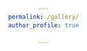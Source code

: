 ```yaml
---
permalink: /gallery/
author_profile: true

---
```


<html>
<head>
    <title>My Gallery</title>
    <style>
        /* 样式用于美化页面 */
        body {
            font-family: Arial, sans-serif;
            text-align: center;
        }

        .gallery-item {
            margin: 20px;
        }

        /* 样式用于布局图片、时间和事件 */
        .photo {
            display: block;
            margin: 0 auto;
            max-width: 100%;
            height: auto;
        }

        .time {
            font-size: 1.2em;
            font-weight: bold;
        }

        .event {
            font-style: italic;
        }
    </style>
</head>
<body>
    <h1>Welcome to My Gallery</h1>
    
    <div class="gallery-item">
        <div style="display: flex; align-items: center;">
            <img src="../images/科技英才班越野马拉松.jpg" alt="Photo 1" class="photo" style="width: 30%; max-width: 300px; height: auto; max-height: 500px;">
            <img src="../images/科技英才班马拉松2.jpg" alt="Photo 1" class="photo" style="width: 30%; max-width: 300px; height: auto; max-height: 500px;">
        </div>
    <p class="time">April 15, 2023</p>
    <p class="event">Science and Technology Talent Class Science Off-Road Marathon</p>
    </div>

    <div class="gallery-item">
        <div style="display: flex; align-items: center;">
            <img src="../images/校迎新.jpg" alt="Photo 1" class="photo" style="width: 30%; max-width: 300px; height: auto; max-height: 500px;">
            <img src="../images/校迎新2.jpg" alt="Photo 1" class="photo" style="width: 30%; max-width: 300px; height: auto; max-height: 500px;">
        </div>
    <p class="time">September 10, 2022</p>
    <p class="event">Hosted the University-Level Welcome Party</p>
    </div>
    
    <div class="gallery-item">
        <img src="../images/大蜀山.jpg" alt="Photo 1" class="photo" style="width: 30%; max-width: 300px; height: auto; max-height: 500px;">
        <p class="time">January 1, 2022</p>
        <p class="event">Night Hike to Mount Dashu</p>
    </div>
    
     <div class="gallery-item">
        <img src="../images/大物1.jpg" alt="Photo 1" class="photo" style="width: 30%; max-width: 300px; height: auto; max-height: 500px;">
        <p class="time">January 1, 2022</p>
        <p class="event">In the college physics laboratory class</p>
    </div>

    <div class="gallery-item">
        <img src="../images/尹志尧.jpg" alt="Photo 1" class="photo" style="width: 30%; max-width: 300px; height: auto; max-height: 500px;">
        <p class="time">June 9, 2021</p>
        <p class="event">Attended a Lecture by Dr. Zhiyao Yin, Chairman&Founder of SMIC (Semiconductor Manufacturing International Corporation.</p>
    </div>
    
    <div class="gallery-item">
        <div style="display: flex; align-items: center;">
            <video controls width="300" >
                <source src="电设小车.mp4" type="video/mp4">
                Your browser does not support the video tag.
            </video>
            <video controls width="300" >
                <source src="呼吸灯.mp4" type="video/mp4">
                Your browser does not support the video tag.
            </video>
        </div>
    <p class="time">June 10, 2021</p>
    <p class="event">Projects in Electronic Design Practice: Remote-Controlled Car and Breathing Light</p>
    </div>

    <div class="gallery-item">
        <img src="../images/安徽省博物馆.jpg" alt="Photo 1" class="photo" style="width: 30%; max-width: 300px; height: auto; max-height: 500px;">
        <p class="time">April 17, 2021</p>
        <p class="event">Organized a class visit to the Anhui Provincial Museum.</p>
    </div>

    <div class="gallery-item">
        <img src="../images/一二九马拉松.jpg" alt="Photo 1" class="photo" style="width: 30%; max-width: 300px; height: auto; max-height: 500px;">
        <p class="time">December 9, 2020</p>
        <p class="event">“一二九” Campus Marathon.</p>
    </div>
    
    <div class="gallery-item">
        <img src="../images/科普演讲比赛.jpg" alt="Photo 1" class="photo" style="width: 30%; max-width: 300px; height: auto; max-height: 500px;">
        <p class="time">November 25, 2020</p>
        <p class="event">Anhui Province's First Science Popularization Speech Competition.</p>
    </div>
    
    <div class="gallery-item">
        <img src="../images/开学典礼.jpg" alt="Photo 1" class="photo" style="width: 30%; max-width: 300px; height: auto; max-height: 500px;">
        <p class="time">September 20, 2020</p>
        <p class="event">Delivering a speech as a representative of the freshman class at the opening ceremony.</p>
    </div>
    
    <div class="gallery-item">
        <img src="../images/东门门口.jpg" alt="Photo 1" class="photo" style="width: 30%; max-width: 300px; height: auto; max-height: 500px;">
        <p class="time">September 3, 2020</p>
        <p class="event">To commemorate my first visit to the university, at the entrance of USTC</p>
    </div>



    <!-- 添加更多照片和相关信息 -->
    
</body>
</html>
